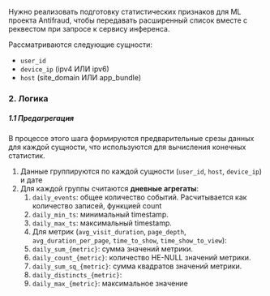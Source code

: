 Нужно реализовать подготовку статистических признаков для ML проекта Antifraud, чтобы передавать расширенный список вместе с реквестом при запросе к сервису инференса.

Рассматриваются следующие сущности:
* `user_id`
* `device_ip` (ipv4 ИЛИ ipv6)
* `host` (site_domain ИЛИ app_bundle)



### 2. Логика
##### 1.1 Предагрегация
В процессе этого шага формируются предварительные срезы данных для каждой сущности, что используются для вычисления конечных статистик.

1. Данные группируются по каждой сущности (`user_id`, `host`, `device_ip`) и дате
2. Для каждой группы считаются **дневные агрегаты**:
	1. `daily_events`: общее количество событий. Расчитывается как количество записей, функцией count
	2. `daily_min_ts`: минимальный timestamp.
	3. `daily_max_ts`: максимальный timestamp.
	4. Для метрик (`avg_visit_duration`, `page_depth`, `avg_duration_per_page`, `time_to_show`, `time_show_to_view`):
	5. `daily_sum_{metric}`: сумма значений метрики.
	6. `daily_count_{metric}`: количество НЕ-NULL значений метрики.
	7. `daily_sum_sq_{metric}`: сумма квадратов значений метрики.
	8. `daily_distincts_{metric}`: 
	9. `daily_max_{metric}`: максимальное значение